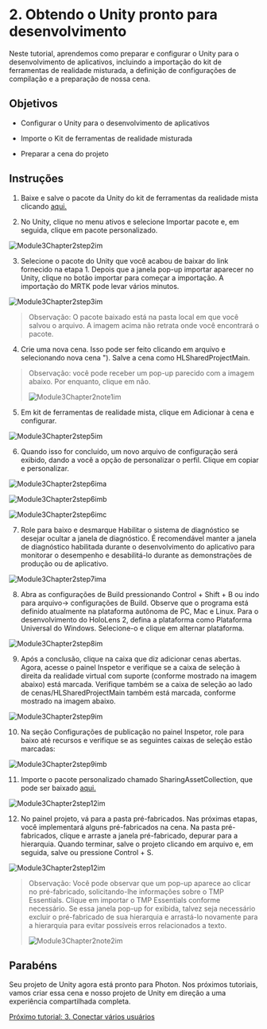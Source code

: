 # <a name="2-getting-unity-ready-for-development"></a>2. Obtendo o Unity pronto para desenvolvimento 


Neste tutorial, aprendemos como preparar e configurar o Unity para o desenvolvimento de aplicativos, incluindo a importação do kit de ferramentas de realidade misturada, a definição de configurações de compilação e a preparação de nossa cena.

## <a name="objectives"></a>Objetivos

- Configurar o Unity para o desenvolvimento de aplicativos

- Importe o Kit de ferramentas de realidade misturada

- Preparar a cena do projeto

## <a name="instructions"></a>Instruções

1. Baixe e salve o pacote da Unity do kit de ferramentas da realidade mista clicando [aqui.](https://github.com/microsoft/MixedRealityToolkit-Unity/releases/download/v2.0.0-RC2.1/Microsoft.MixedReality.Toolkit.Unity.Foundation-v2.0.0-RC2.1.unitypackage)

2. No Unity, clique no menu ativos e selecione Importar pacote e, em seguida, clique em pacote personalizado.

![Module3Chapter2step2im](images/module3chapter2step2im.PNG)

3. Selecione o pacote do Unity que você acabou de baixar do link fornecido na etapa 1. Depois que a janela pop-up importar aparecer no Unity, clique no botão importar para começar a importação. A importação do MRTK pode levar vários minutos.

![Module3Chapter2step3im](images/module3chapter2step3im.PNG)

> Observação: O pacote baixado está na pasta local em que você salvou o arquivo. A imagem acima não retrata onde você encontrará o pacote.

4. Crie uma nova cena. Isso pode ser feito clicando em arquivo e selecionando nova cena "). Salve a cena como HLSharedProjectMain.

> Observação: você pode receber um pop-up parecido com a imagem abaixo. Por enquanto, clique em não.
>
> ![Module3Chapter2note1im](images/module3chapter2note1im.PNG)

5. Em kit de ferramentas de realidade mista, clique em Adicionar à cena e configurar.

![Module3Chapter2step5im](images/module3chapter2step5im.PNG)

6. Quando isso for concluído, um novo arquivo de configuração será exibido, dando a você a opção de personalizar o perfil. Clique em copiar e personalizar.

![Module3Chapter2step6ima](images/module3chapter2step6ima.PNG)

![Module3Chapter2step6imb](images/module3chapter2step6imb.PNG)

![Module3Chapter2step6imc](images/module3chapter2step6imc.PNG)

7. Role para baixo e desmarque Habilitar o sistema de diagnóstico se desejar ocultar a janela de diagnóstico. É recomendável manter a janela de diagnóstico habilitada durante o desenvolvimento do aplicativo para monitorar o desempenho e desabilitá-lo durante as demonstrações de produção ou de aplicativo. 

![Module3Chapter2step7ima](images/module3chapter2step7ima.PNG)

8. Abra as configurações de Build pressionando Control + Shift + B ou indo para arquivo-> configurações de Build. Observe que o programa está definido atualmente na plataforma autônoma de PC, Mac e Linux. Para o desenvolvimento do HoloLens 2, defina a plataforma como Plataforma Universal do Windows. Selecione-o e clique em alternar plataforma.

![Module3Chapter2step8im](images/module3chapter2step8im.PNG)

9. Após a conclusão, clique na caixa que diz adicionar cenas abertas. Agora, acesse o painel Inspetor e verifique se a caixa de seleção à direita da realidade virtual com suporte (conforme mostrado na imagem abaixo) está marcada. Verifique também se a caixa de seleção ao lado de cenas/HLSharedProjectMain também está marcada, conforme mostrado na imagem abaixo.

![Module3Chapter2step9im](images/module3chapter2step9im.PNG)

10. Na seção Configurações de publicação no painel Inspetor, role para baixo até recursos e verifique se as seguintes caixas de seleção estão marcadas:

![Module3Chapter2step9imb](images/module3chapter2step9imb.PNG)

11. Importe o pacote personalizado chamado SharingAssetCollection, que pode ser baixado [aqui.](https://github.com/microsoft/MixedRealityLearning/releases/tag/development)

![Module3Chapter2step12im](images/module3chapter2step11im.PNG)

12. No painel projeto, vá para a pasta pré-fabricados. Nas próximas etapas, você implementará alguns pré-fabricados na cena. Na pasta pré-fabricados, clique e arraste a janela pré-fabricado, depurar para a hierarquia. Quando terminar, salve o projeto clicando em arquivo e, em seguida, salve ou pressione Control + S.

![Module3Chapter2step12im](images/module3chapter2step12im.PNG)

   > Observação: Você pode observar que um pop-up aparece ao clicar no pré-fabricado, solicitando-lhe informações sobre o TMP Essentials. Clique em importar o TMP Essentials conforme necessário. Se essa janela pop-up for exibida, talvez seja necessário excluir o pré-fabricado de sua hierarquia e arrastá-lo novamente para a hierarquia para evitar possíveis erros relacionados a texto.
   >
>![Module3Chapter2note2im](images/module3chapter2note2im.PNG)


## <a name="congratulations"></a>Parabéns

Seu projeto de Unity agora está pronto para Photon. Nos próximos tutoriais, vamos criar essa cena e nosso projeto de Unity em direção a uma experiência compartilhada completa.

[Próximo tutorial: 3. Conectar vários usuários](mrlearning-sharing(photon)-ch3.md)

